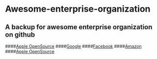 # Awesome-enterprise-organization
## A  backup for awesome enterprise organization on github

####[Apple OpenSource](https://github.com/opensource-apple)
####[Google](https://github.com/google)
####[Facebook](https://github.com/facebook)
####[Amazon](https://github.com/amzn)
####[Apple OpenSource](https://github.com/opensource-apple)
